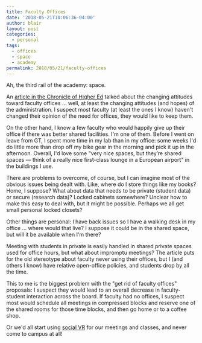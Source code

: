 ```yaml
---
title: Faculty Offices
date: '2018-05-21T10:06:36-04:00'
author: blair
layout: post
categories:
  - personal
tags:
  - offices
  - space
  - academy
permalink: 2018/05/21/faculty-offices
---
```

Ah, the third rail of the academy: space.

An [article in the Chronicle of Higher Ed](https://www.chronicle.com/article/Does-the-Faculty-Office-Have-a/243305) talked about the changing attitudes toward faculty offices ... well, at least the changing attitudes (and hopes) of the administration.  I suspect most faculty (at least the ones I know) haven't changed their opinion of the need for offices, they would like to keep them.  

On the other hand, I know a few faculty who would happily give up their office if there was better shared facilities.  I'm one of them.  Before I went on leave from GT, I spent more time in my lab than in my office:  some weeks I'd do little more than drop off my bike gear in the morning and pick it up in the afternoon. Overall, I'd love some "very nice spaces, but they’re shared spaces — think of a really nice first-class lounge in a European airport" in the buildings I use.

There are problems to overcome, of course, but I can imagine most of the obvious issues being dealt with.  Like, where do I store things like my books?  Home, I suppose?  What about data that needs to be private (student data) or secure (research data)?  Locked cabinets somewhere?  Unclear how to make this easy to deal with, but it might be possible.  Perhaps we all get small personal locked closets? 

Other things are personal: I have back issues so I have a walking desk in my office ... where would that live?  I suppose it could be in the shared space, but will it be available when I'm there?  

Meeting with students in private is easily handled in shared private spaces used for office hours, but what about impromptu meetings?  The article puts for the old stereotype about faculty never using their offices, but I (and others I know) have relative open-office policies, and students drop by all the time.  

This to me is the biggest problem with the "get rid of faculty offices" proposals: I suspect they would lead to an overall decrease in faculty-student interaction across the board.  If faculty had no offices, I suspect most would schedule all meetings in compressed blocks and reserve one of the shared rooms for those time blocks, and then go home or to a coffee shop.   

Or we'd all start using [social VR](https://hubs.mozilla.com) for our meetings and classes, and never come to campus at all!
